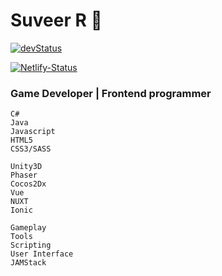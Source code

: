 [devStatus]: https://img.shields.io/badge/Website-Under%20Development-blue?style=flat-square&logo=visualstudiocode&color=007ACC&logoColor=007ACC
[website]: https://suveer.netlify.app/
[Netlify-Status]: https://api.netlify.com/api/v1/badges/d1b32dce-27bf-4c3f-b185-d582887a0982/deploy-status
[Netlify-Deploys]: https://app.netlify.com/sites/suveer/deploys

# Suveer R 👋
[![devStatus]][website]

[![Netlify-Status]][Netlify-Deploys]

### Game Developer | Frontend programmer
```
C#
Java
Javascript
HTML5
CSS3/SASS
```

```
Unity3D
Phaser
Cocos2Dx
Vue
NUXT
Ionic
```

```
Gameplay
Tools
Scripting
User Interface
JAMStack
```
